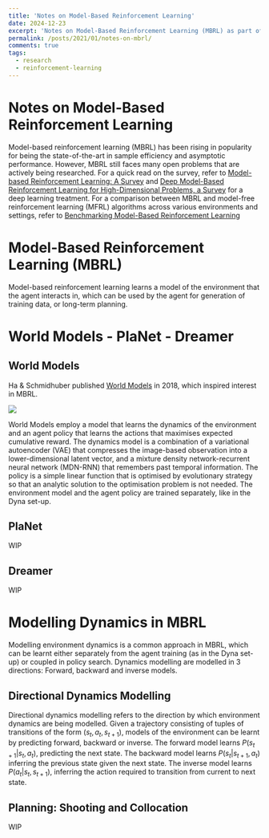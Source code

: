 ```yaml
---
title: 'Notes on Model-Based Reinforcement Learning'
date: 2024-12-23
excerpt: 'Notes on Model-Based Reinforcement Learning (MBRL) as part of my Undergraduate Research Opportunities Programme (UROP) in NUS.'
permalink: /posts/2021/01/notes-on-mbrl/
comments: true
tags:
  - research
  - reinforcement-learning
---
```


# Notes on Model-Based Reinforcement Learning

Model-based reinforcement learning (MBRL) has been rising in popularity for being the state-of-the-art in sample efficiency and asymptotic performance. However, MBRL still faces many open problems that are actively being researched. For a quick read on the survey, refer to [Model-based Reinforcement Learning: A Survey](https://arxiv.org/abs/2006.16712) and [Deep Model-Based Reinforcement Learning for High-Dimensional Problems, a Survey](https://arxiv.org/abs/2008.05598) for a deep learning treatment. For a comparison between MBRL and model-free reinforcement learning (MFRL) algorithms across various environments and settings, refer to [Benchmarking Model-Based Reinforcement Learning](https://arxiv.org/abs/1907.02057)

# Model-Based Reinforcement Learning (MBRL)

Model-based reinforcement learning learns a model of the environment that the agent interacts in, which can be used by the agent for generation of training data, or long-term planning.

# World Models - PlaNet - Dreamer

## World Models

Ha & Schmidhuber published [World Models](https://arxiv.org/abs/1803.10122) in 2018, which inspired interest in MBRL.

<img src="https://worldmodels.github.io/assets/world_model_schematic.svg">

World Models employ a model that learns the dynamics of the environment and an agent policy that learns the actions that maximises expected cumulative reward. The dynamics model is a combination of a variational autoencoder (VAE) that compresses the image-based observation into a lower-dimensional latent vector, and a mixture density network-recurrent neural network (MDN-RNN) that remembers past temporal information. The policy is a simple linear function that is optimised by evolutionary strategy so that an analytic solution to the optimisation problem is not needed. The environment model and the agent policy are trained separately, like in the Dyna set-up.

## PlaNet

WIP

## Dreamer

WIP

# Modelling Dynamics in MBRL

Modelling environment dynamics is a common approach in MBRL, which can be learnt either separately from the agent training (as in the Dyna set-up) or coupled in policy search. Dynamics modelling are modelled in 3 directions: Forward, backward and inverse models.

## Directional Dynamics Modelling

Directional dynamics modelling refers to the direction by which environment dynamics are being modelled. Given a trajectory consisting of tuples of transitions of the form $(s_t, a_t, s_{t+1})$, models of the environment can be learnt by predicting forward, backward or inverse. The forward model learns $P(s_{t+1}\vert s_t,a_t)$, predicting the next state. The backward model learns $P(s_t\vert s_{t+1},a_t)$ inferring the previous state given the next state. The inverse model learns $P(a_t\vert s_t,s_{t+1})$, inferring the action required to transition from current to next state.

## Planning: Shooting and Collocation

WIP

